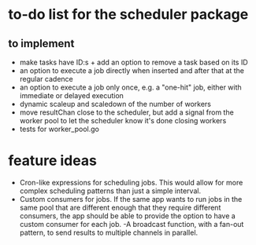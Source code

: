 # to-do list for the scheduler package

## to implement

- make tasks have ID:s + add an option to remove a task based on its ID
- an option to execute a job directly when inserted and after that at the regular cadence
- an option to execute a job only once, e.g. a "one-hit" job, either with immediate or delayed execution
- dynamic scaleup and scaledown of the number of workers
- move resultChan close to the scheduler, but add a signal from the worker pool to let the scheduler know it's done closing workers
- tests for worker_pool.go

# feature ideas

- Cron-like expressions for scheduling jobs. This would allow for more complex scheduling patterns than just a simple interval.
- Custom consumers for jobs. If the same app wants to run jobs in the same pool that are different enough that they require different consumers, the app should be able to provide the option to have a custom consumer for each job.
-A broadcast function, with a fan-out pattern, to send results to multiple channels in parallel.
